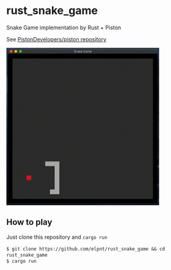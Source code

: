 # rust_snake_game
Snake Game implementation by Rust + Piston

See [PistonDevelopers/piston repository](https://github.com/PistonDevelopers/piston)

![](output.gif)


## How to play
Just clone this repository and `cargo run`
```
$ git clone https://github.com/elpnt/rust_snake_game && cd rust_snake_game
$ cargo run
```
